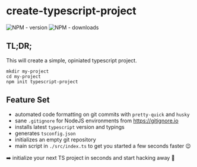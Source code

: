 # create-typescript-project

![NPM - version](https://img.shields.io/npm/dw/create-typescript-project.svg)
![NPM - downloads](https://img.shields.io/npm/v/create-typescript-project.svg)

## TL;DR;

This will create a simple, opiniated typescript project.

```
mkdir my-project
cd my-project
npm init typescript-project
```

## Feature Set

- automated code formatting on git commits with `pretty-quick` and `husky`
- sane `.gitignore` for NodeJS environments from https://gitignore.io
- installs latest `typescript` version and typings
- generates `tsconfig.json`
- initializes an empty git repository
- main script in `./src/index.ts` to get you started a few seconds faster :wink:

:arrow_right: initialize your next TS project in seconds and start hacking away :rocket:

